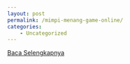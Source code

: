 ```yaml
---
layout: post
permalink: /mimpi-menang-game-online/
categories:
    - Uncategorized
---
```


[Baca Selengkapnya](/05)
